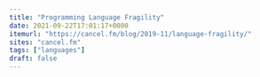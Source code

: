 ```yaml
---
title: "Programming Language Fragility"
date: 2021-09-22T17:01:17+0000
itemurl: "https://cancel.fm/blog/2019-11/language-fragility/"
sites: "cancel.fm"
tags: ["languages"]
draft: false
---
```

